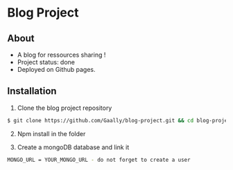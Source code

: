 # Blog Project

## About

* A blog for ressources sharing !
* Project status: done
* Deployed on Github pages.


## Installation

1. Clone the blog project repository 
```bash
$ git clone https://github.com/Gaally/blog-project.git && cd blog-project
```


2. Npm install in the folder


3. Create a mongoDB database and link it
```bash 
MONGO_URL = YOUR_MONGO_URL - do not forget to create a user
```
